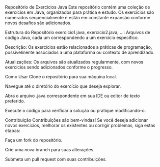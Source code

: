 Repositório de Exercícios Java
Este repositório contém uma coleção de exercícios em Java, organizados para prática e estudo. Os exercícios são numerados sequencialmente e estão em constante expansão conforme novos desafios são adicionados.

Estrutura do Repositório
exercício1.java, exercício2.java, ...: Arquivos de código Java, cada um correspondendo a um exercício específico.

Descrição: Os exercícios estão relacionados a práticas de programação, possivelmente associados a uma plataforma ou contexto de aprendizado.

Atualizações: Os arquivos são atualizados regularmente, com novos exercícios sendo adicionados conforme o progresso.

Como Usar
Clone o repositório para sua máquina local.

Navegue até o diretório do exercício que deseja explorar.

Abra o arquivo .java correspondente em sua IDE ou editor de texto preferido.

Execute o código para verificar a solução ou pratique modificando-o.

Contribuição
Contribuições são bem-vindas! Se você deseja adicionar novos exercícios, melhorar os existentes ou corrigir problemas, siga estas etapas:

Faça um fork do repositório.

Crie uma nova branch para suas alterações.

Submeta um pull request com suas contribuições.
